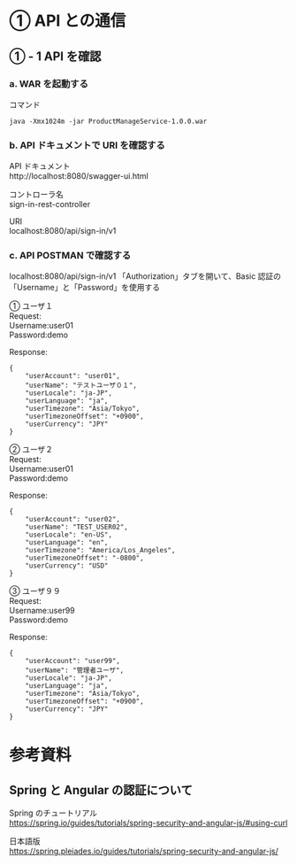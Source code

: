 # ① API との通信

## ① - 1 API を確認

### a. WAR を起動する

コマンド

```
java -Xmx1024m -jar ProductManageService-1.0.0.war
```

### b. API ドキュメントで URI を確認する

API ドキュメント  
http://localhost:8080/swagger-ui.html

コントローラ名  
sign-in-rest-controller

URI  
localhost:8080/api/sign-in/v1

### c. API POSTMAN で確認する

localhost:8080/api/sign-in/v1
「Authorization」タブを開いて、Basic 認証の「Username」と「Password」を使用する

① ユーザ１  
Request:  
Username:user01  
Password:demo

Response:

```
{
    "userAccount": "user01",
    "userName": "テストユーザ０１",
    "userLocale": "ja-JP",
    "userLanguage": "ja",
    "userTimezone": "Asia/Tokyo",
    "userTimezoneOffset": "+0900",
    "userCurrency": "JPY"
}
```

② ユーザ２  
Request:  
Username:user01  
Password:demo

Response:

```
{
    "userAccount": "user02",
    "userName": "TEST_USER02",
    "userLocale": "en-US",
    "userLanguage": "en",
    "userTimezone": "America/Los_Angeles",
    "userTimezoneOffset": "-0800",
    "userCurrency": "USD"
}
```

③ ユーザ９９  
Request:  
Username:user99  
Password:demo

Response:

```
{
    "userAccount": "user99",
    "userName": "管理者ユーザ",
    "userLocale": "ja-JP",
    "userLanguage": "ja",
    "userTimezone": "Asia/Tokyo",
    "userTimezoneOffset": "+0900",
    "userCurrency": "JPY"
}
```

# 参考資料

## Spring と Angular の認証について

Spring のチュートリアル  
https://spring.io/guides/tutorials/spring-security-and-angular-js/#using-curl

日本語版  
https://spring.pleiades.io/guides/tutorials/spring-security-and-angular-js/
